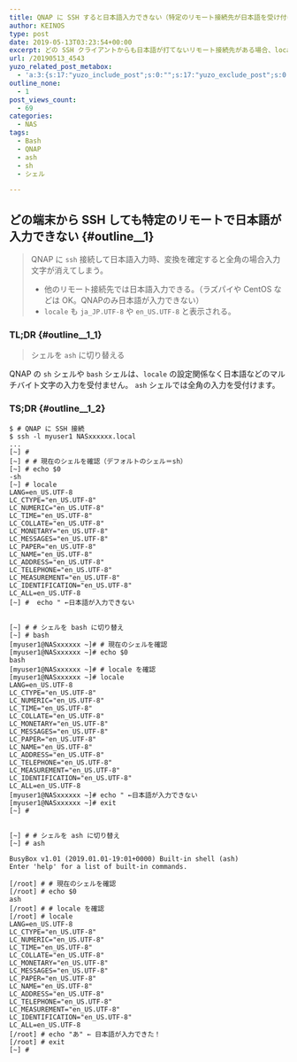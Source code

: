 ```yaml
---
title: QNAP に SSH すると日本語入力できない（特定のリモート接続先が日本語を受け付けない）
author: KEINOS
type: post
date: 2019-05-13T03:23:54+00:00
excerpt: どの SSH クライアントからも日本語が打てないリモート接続先がある場合、locale 設定でなくシェルに問題がある可能性があります。 ash シェルで試してどうか。
url: /20190513_4543
yuzo_related_post_metabox:
  - 'a:3:{s:17:"yuzo_include_post";s:0:"";s:17:"yuzo_exclude_post";s:0:"";s:21:"yuzo_disabled_related";N;}'
outline_none:
  - 1
post_views_count:
  - 69
categories:
  - NAS
tags:
  - Bash
  - QNAP
  - ash
  - sh
  - シェル

---
```

## どの端末から SSH しても特定のリモートで日本語が入力できない {#outline__1}

> QNAP に `ssh` 接続して日本語入力時、変換を確定すると全角の場合入力文字が消えてしまう。
> 
>   * 他のリモート接続先では日本語入力できる。（ラズパイや CentOS などは OK。QNAPのみ日本語が入力できない）
>   * `locale` も `ja_JP.UTF-8` や `en_US.UTF-8` と表示される。

### TL;DR {#outline__1_1}

> シェルを `ash` に切り替える 

QNAP の `sh` シェルや `bash` シェルは、`locale` の設定関係なく日本語などのマルチバイト文字の入力を受付ません。 `ash` シェルでは全角の入力を受付けます。

### TS;DR {#outline__1_2}

    $ # QNAP に SSH 接続
    $ ssh -l myuser1 NASxxxxxx.local
    ...
    [~] # 
    [~] # # 現在のシェルを確認（デフォルトのシェル＝sh）
    [~] # echo $0
    -sh
    [~] # locale
    LANG=en_US.UTF-8
    LC_CTYPE="en_US.UTF-8"
    LC_NUMERIC="en_US.UTF-8"
    LC_TIME="en_US.UTF-8"
    LC_COLLATE="en_US.UTF-8"
    LC_MONETARY="en_US.UTF-8"
    LC_MESSAGES="en_US.UTF-8"
    LC_PAPER="en_US.UTF-8"
    LC_NAME="en_US.UTF-8"
    LC_ADDRESS="en_US.UTF-8"
    LC_TELEPHONE="en_US.UTF-8"
    LC_MEASUREMENT="en_US.UTF-8"
    LC_IDENTIFICATION="en_US.UTF-8"
    LC_ALL=en_US.UTF-8
    [~] #  echo " ←日本語が入力できない
    

    [~] # # シェルを bash に切り替え
    [~] # bash
    [myuser1@NASxxxxxx ~]# # 現在のシェルを確認
    [myuser1@NASxxxxxx ~]# echo $0
    bash
    [myuser1@NASxxxxxx ~]# # locale を確認
    [myuser1@NASxxxxxx ~]# locale
    LANG=en_US.UTF-8
    LC_CTYPE="en_US.UTF-8"
    LC_NUMERIC="en_US.UTF-8"
    LC_TIME="en_US.UTF-8"
    LC_COLLATE="en_US.UTF-8"
    LC_MONETARY="en_US.UTF-8"
    LC_MESSAGES="en_US.UTF-8"
    LC_PAPER="en_US.UTF-8"
    LC_NAME="en_US.UTF-8"
    LC_ADDRESS="en_US.UTF-8"
    LC_TELEPHONE="en_US.UTF-8"
    LC_MEASUREMENT="en_US.UTF-8"
    LC_IDENTIFICATION="en_US.UTF-8"
    LC_ALL=en_US.UTF-8
    [myuser1@NASxxxxxx ~]# echo " ←日本語が入力できない
    [myuser1@NASxxxxxx ~]# exit
    [~] # 
    

    [~] # # シェルを ash に切り替え
    [~] # ash
    
    BusyBox v1.01 (2019.01.01-19:01+0000) Built-in shell (ash)
    Enter 'help' for a list of built-in commands.
    
    [/root] # # 現在のシェルを確認
    [/root] # echo $0
    ash
    [/root] # # locale を確認
    [/root] # locale
    LANG=en_US.UTF-8
    LC_CTYPE="en_US.UTF-8"
    LC_NUMERIC="en_US.UTF-8"
    LC_TIME="en_US.UTF-8"
    LC_COLLATE="en_US.UTF-8"
    LC_MONETARY="en_US.UTF-8"
    LC_MESSAGES="en_US.UTF-8"
    LC_PAPER="en_US.UTF-8"
    LC_NAME="en_US.UTF-8"
    LC_ADDRESS="en_US.UTF-8"
    LC_TELEPHONE="en_US.UTF-8"
    LC_MEASUREMENT="en_US.UTF-8"
    LC_IDENTIFICATION="en_US.UTF-8"
    LC_ALL=en_US.UTF-8
    [/root] # echo "あ" ← 日本語が入力できた！
    [/root] # exit
    [~] #